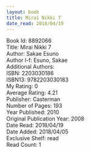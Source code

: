 ```yaml
---
layout: book
title: Mirai Nikki 7
date_read: 2018/04/19
---
```


Book Id: 8892066<br />
Title: Mirai Nikki 7<br />
Author: Sakae Esuno<br />
Author l-f: Esuno, Sakae<br />
Additional Authors: <br />
ISBN: 2203030186<br />
ISBN13: 9782203030183<br />
My Rating: 0<br />
Average Rating: 4.21<br />
Publisher: Casterman<br />
Number of Pages: 193<br />
Year Published: 2010<br />
Original Publication Year: 2008<br />
Date Read: 2018/04/19<br />
Date Added: 2018/04/05<br />
Exclusive Shelf: read<br />
Read Count: 1<br />

